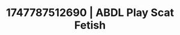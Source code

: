 ---
categories:
- Threesome action
- Cosmic sensuality
- Pleasure activism
- Lip gloss fantasy
- Erotic slow burn
image: /assets/images/1747787512690.jpg
layout: post
seo:
  description: Featured content with high-quality Scat Fetish, ABDL Play. HD images
    available.
  keywords: Scat Fetish, ABDL Play
  og_image: /assets/images/1747787512690.jpg
  schema_type: VisualArtwork
tags:
- ABDL Play
- Scat Fetish
- '#1747787512690'
title: 1747787512690 | ABDL Play Scat Fetish
---